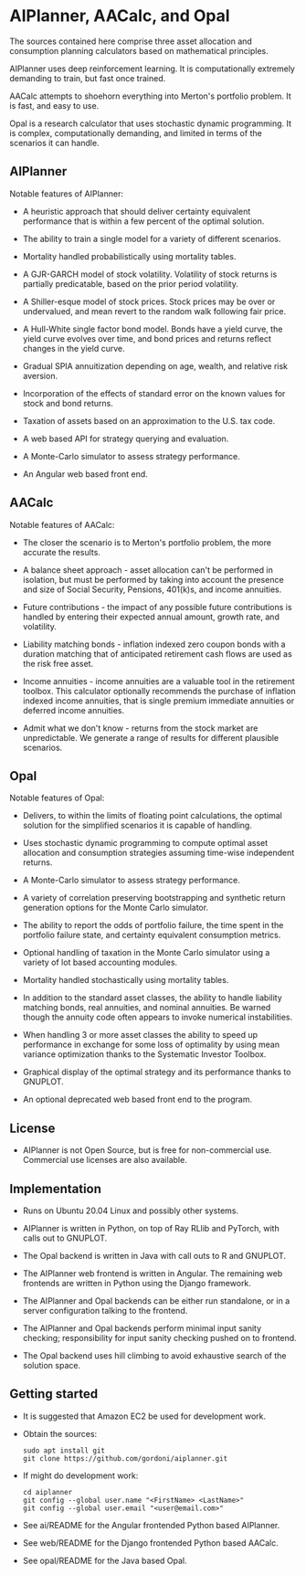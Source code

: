 # AIPlanner, AACalc, and Opal

The sources contained here comprise three asset allocation and
consumption planning calculators based on mathematical principles.

AIPlanner uses deep reinforcement learning. It is computationally
extremely demanding to train, but fast once trained.

AACalc attempts to shoehorn everything into Merton's portfolio
problem. It is fast, and easy to use.

Opal is a research calculator that uses stochastic dynamic
programming. It is complex, computationally demanding, and limited in
terms of the scenarios it can handle.

## AIPlanner

Notable features of AIPlanner:

  - A heuristic approach that should deliver certainty equivalent
    performance that is within a few percent of the optimal solution.

  - The ability to train a single model for a variety of different
    scenarios.

  - Mortality handled probabilistically using mortality tables.

  - A GJR-GARCH model of stock volatility. Volatility of stock returns
    is partially predicatable, based on the prior period volatility.

  - A Shiller-esque model of stock prices. Stock prices may be over or
    undervalued, and mean revert to the random walk following fair
    price.

  - A Hull-White single factor bond model. Bonds have a yield curve,
    the yield curve evolves over time, and bond prices and returns
    reflect changes in the yield curve.

  - Gradual SPIA annuitization depending on age, wealth, and relative
    risk aversion.

  - Incorporation of the effects of standard error on the known values
    for stock and bond returns.

  - Taxation of assets based on an approximation to the U.S. tax code.

  - A web based API for strategy querying and evaluation.

  - A Monte-Carlo simulator to assess strategy performance.

  - An Angular web based front end.

## AACalc

Notable features of AACalc:

  - The closer the scenario is to Merton's portfolio problem, the more
    accurate the results.

  - A balance sheet approach - asset allocation can't be performed in
    isolation, but must be performed by taking into account the
    presence and size of Social Security, Pensions, 401(k)s, and
    income annuities.

  - Future contributions - the impact of any possible future
    contributions is handled by entering their expected annual amount,
    growth rate, and volatility.

  - Liability matching bonds - inflation indexed zero coupon bonds
    with a duration matching that of anticipated retirement cash flows
    are used as the risk free asset.

  - Income annuities - income annuities are a valuable tool in the
    retirement toolbox. This calculator optionally recommends the
    purchase of inflation indexed income annuities, that is single
    premium immediate annuities or deferred income annuities.

  - Admit what we don't know - returns from the stock market are
    unpredictable. We generate a range of results for different
    plausible scenarios.

## Opal

Notable features of Opal:

  - Delivers, to within the limits of floating point calculations, the
    optimal solution for the simplified scenarios it is capable of
    handling.

  - Uses stochastic dynamic programming to compute optimal asset
    allocation and consumption strategies assuming time-wise
    independent returns.

  - A Monte-Carlo simulator to assess strategy performance.

  - A variety of correlation preserving bootstrapping and synthetic
    return generation options for the Monte Carlo simulator.

  - The ability to report the odds of portfolio failure, the time
    spent in the portfolio failure state, and certainty equivalent
    consumption metrics.

  - Optional handling of taxation in the Monte Carlo simulator using a
    variety of lot based accounting modules.

  - Mortality handled stochastically using mortality tables.

  - In addition to the standard asset classes, the ability to handle
    liability matching bonds, real annuities, and nominal annuities.  Be
    warned though the annuity code often appears to invoke numerical
    instabilities.

  - When handling 3 or more asset classes the ability to speed up
    performance in exchange for some loss of optimality by using mean
    variance optimization thanks to the Systematic Investor Toolbox.

  - Graphical display of the optimal strategy and its performance
    thanks to GNUPLOT.

  - An optional deprecated web based front end to the program.


## License

  - AIPlanner is not Open Source, but is free for non-commercial use.
    Commercial use licenses are also available.

## Implementation

  - Runs on Ubuntu 20.04 Linux and possibly other systems.

  - AIPlanner is written in Python, on top of Ray RLlib and PyTorch,
    with calls out to GNUPLOT.

  - The Opal backend is written in Java with call outs to R and
    GNUPLOT.

  - The AIPlanner web frontend is written in Angular. The remaining
    web frontends are written in Python using the Django framework.

  - The AIPlanner and Opal backends can be either run standalone, or
    in a server configuration talking to the frontend.

  - The AIPlanner and Opal backends perform minimal input sanity
    checking; responsibility for input sanity checking pushed on to
    frontend.

  - The Opal backend uses hill climbing to avoid exhaustive search of
    the solution space.

## Getting started

  - It is suggested that Amazon EC2 be used for development work.

  - Obtain the sources:

        sudo apt install git
        git clone https://github.com/gordoni/aiplanner.git

  - If might do development work:

        cd aiplanner
        git config --global user.name "<FirstName> <LastName>"
        git config --global user.email "<user@email.com>"

  - See ai/README for the Angular frontended Python based AIPlanner.

  - See web/README for the Django frontended Python based AACalc.

  - See opal/README for the Java based Opal.
